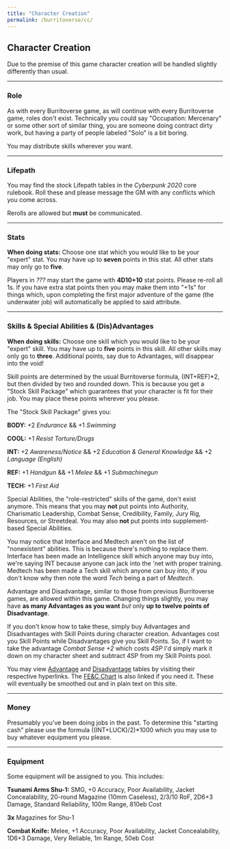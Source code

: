 ```yaml
---
title: "Character Creation"
permalink: /burritoverse/cc/
---
```


## Character Creation

Due to the premise of this game character creation will be handled slightly differently than usual.

---

### Role

As with every Burritoverse game, as will continue with every Burritoverse game, roles don't exist. Technically you could say "Occupation: Mercenary" or some other sort of similar thing, you are someone doing contract dirty work, but having a party of people labeled "Solo" is a bit boring.

You may distribute skills wherever you want.

---

### Lifepath

You may find the stock Lifepath tables in the *Cyberpunk 2020* core rulebook. Roll these and please message the GM with any conflicts which you come across. 

Rerolls are allowed but **must** be communicated.

---

### Stats


**When doing stats:** Choose one stat which you would like to be your "expert" stat. You may have up to **seven** points in this stat. All other stats may only go to **five**.

Players in *???* may start the game with **4D10+10** stat points. Please re-roll all 1s. If you have extra stat points then you may make them into "+1s" for things which, upon completing the first major adventure of the game (the underwater job) will automatically be applied to said attribute.

---

### Skills & Special Abilities & (Dis)Advantages

**When doing skills:** Choose one skill which you would like to be your "expert" skill. You may have up to **five** points in this skill. All other skills may only go to **three**. Additional points, say due to Advantages, will disappear into the void!

Skill points are determined by the usual Burritoverse formula, (INT+REF)*2, but then divided by two and rounded down. This is because you get a "Stock Skill Package" which guarantees that your character is fit for their job. You may place these points wherever you please.

The "Stock Skill Package" gives you:

**BODY:** +2 *Endurance* && +1 *Swimming* 

**COOL:** +1 *Resist Torture/Drugs*

**INT:** +2 *Awareness/Notice* && +2 *Education & General Knowledge* && +2 *Language (English)*

**REF:** +1 *Handgun* && +1 *Melee* && +1 *Submachinegun*

**TECH:** +1 *First Aid*

Special Abilities, the "role-restricted" skills of the game, don't exist anymore. This means that you may **not** put points into Authority, Charismatic Leadership, Combat Sense, Credibility, Family, Jury Rig, Resources, or Streetdeal. You may also **not** put points into supplement-based Special Abilities.

You may notice that Interface and Medtech aren't on the list of "nonexistent" abilities. This is because there's nothing to replace them. Interface has been made an Intelligence skill which anyone may buy into, we're saying INT because anyone can jack into the 'net with proper training. Medtech has been made a Tech skill which anyone can buy into, if you don't know why then note the word *Tech* being a part of *Medtech*.

Advantage and Disadvantage, similar to those from previous Burritoverse games, are allowed within this game. Changing things slightly, you may have **as many Advantages as you want** *but* only **up to twelve points of Disadvantage**. 

If you don't know how to take these, simply buy Advantages and Disadvantages with Skill Points during character creation. Advantages cost you Skill Points while Disadvantages give you Skill Points. So, if I want to take the advantage *Combat Sense +2* which costs *4SP* I'd simply mark it down on my character sheet and subtract 4SP from my Skill Points pool.

You may view [Advantage](https://docs.google.com/document/d/1j9NDFlP-G80zLZfFSTAyqi3PVoSjjliDU5BiIakjNdE/edit?usp=sharing) and [Disadvantage](https://docs.google.com/document/d/1REj3BvO2hcfTUvVy2KOEKjCXQXv9n7SoyDV66lRFtRM/edit?usp=sharing) tables by visiting their respective hyperlinks. The [FE&C Chart](https://docs.google.com/document/d/1c2_PGIUQ6I0EJpmVfX6JqyyWjxUtlI7r37oF9gRstRw/edit?usp=sharing) is also linked if you need it. These will eventually be smoothed out and in plain text on this site.

---

### Money

Presumably you've been doing jobs in the past. To determine this "starting cash" please use the formula ((INT+LUCK)/2)*1000 which you may use to buy whatever equipment you please.

---

### Equipment

Some equipment will be assigned to you. This includes:

**Tsunami Arms Shu-1:** SMG, +0 Accuracy, Poor Availability, Jacket Concealability, 20-round Magazine (10mm Caseless), 2/3/10 RoF, 2D6+3 Damage, Standard Reliability, 100m Range, 810eb Cost

**3x** Magazines for Shu-1

**Combat Knife:** Melee, +1 Accuracy, Poor Availability, Jacket Concealability, 1D6+3 Damage, Very Reliable, 1m Range, 50eb Cost
